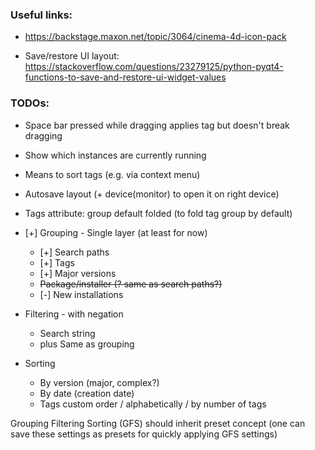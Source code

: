 ### Useful links:
* https://backstage.maxon.net/topic/3064/cinema-4d-icon-pack

* Save/restore UI layout: https://stackoverflow.com/questions/23279125/python-pyqt4-functions-to-save-and-restore-ui-widget-values

### TODOs:
* Space bar pressed while dragging applies tag but doesn't break dragging
* Show which instances are currently running
* Means to sort tags (e.g. via context menu)
* Autosave layout (+ device(monitor) to open it on right device)
* Tags attribute: group default folded (to fold tag group by default)

* [+] Grouping - Single layer (at least for now)
	* [+] Search paths
	* [+] Tags
	* [+] Major versions
	* ~~Package/installer (? same as search paths?)~~
	* [-] New installations

* Filtering - with negation
	* Search string
	* plus Same as grouping

* Sorting
	* By version (major, complex?)
	* By date (creation date)
	* Tags custom order / alphabetically / by number of tags

Grouping Filtering Sorting (GFS) should inherit preset concept (one can save these settings as presets for quickly applying GFS settings)